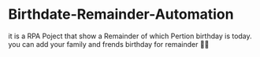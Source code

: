 # Birthdate-Remainder-Automation
it is a RPA Poject that show a Remainder of which Pertion birthday is today.
you can add your family and frends birthday for remainder 🎂🎂

